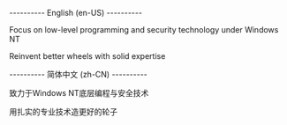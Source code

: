 ---------- English (en-US) ----------

Focus on low-level programming and security technology under Windows NT

Reinvent better wheels with solid expertise

---------- 简体中文 (zh-CN) ----------

致力于Windows NT底层编程与安全技术

用扎实的专业技术造更好的轮子
